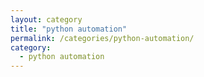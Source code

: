```yaml
---
layout: category
title: "python automation"
permalink: /categories/python-automation/
category:
  - python automation
---
```

